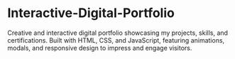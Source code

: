 # Interactive-Digital-Portfolio
Creative and interactive digital portfolio showcasing my projects, skills, and certifications. Built with HTML, CSS, and JavaScript, featuring animations, modals, and responsive design to impress and engage visitors.
